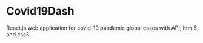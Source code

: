 # Covid19Dash

React.js web application for covid-19 pandemic global cases with API, html5 and css3.

